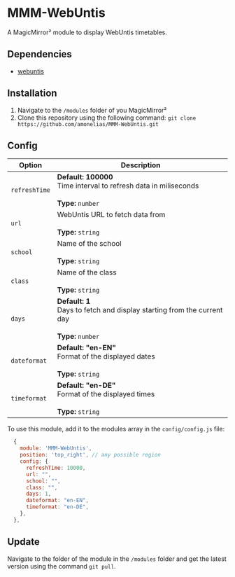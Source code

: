 # MMM-WebUntis
A MagicMirror² module to display WebUntis timetables. 

## Dependencies

- [webuntis](https://www.npmjs.com/package/webuntis)


## Installation
1. Navigate to the `/modules` folder of you MagicMirror²
2. Clone this repository using the following command: `git clone https://github.com/amonelias/MMM-WebUntis.git`

## Config
<table>
  <thead>
    <tr>
      <th>Option</th>
      <th>Description</th>
    </tr>
  </thead>
  <tbody>
    <tr>
      <td><code>refreshTime</code></td>
      <td><strong>Default: 100000</strong><br>Time interval to refresh data in miliseconds<br><br>
          <strong>Type:</strong> <code>number</code>
      </td>
    </tr>
    <tr>
      <td><code>url</code></td>
      <td>WebUntis URL to fetch data from<br><br><strong>Type:</strong> <code>string</code></td>
    </tr>
    <tr>
      <td><code>school</code></td>
      <td>Name of the school<br><br><strong>Type:</strong> <code>string</code></td>
    </tr>
    <tr>
      <td><code>class</code></td>
      <td>Name of the class<br><br><strong>Type:</strong> <code>string</code></td>
    </tr>
    <tr>
      <td><code>days</code></td>
      <td><strong>Default: 1</strong><br>Days to fetch and display starting from the current day<br><br>
          <strong>Type:</strong> <code>number</code>
      </td>
    </tr>
    <tr>
      <td><code>dateformat</code></td>
      <td><strong>Default: "en-EN"</strong><br>Format of the displayed dates<br><br><strong>Type:</strong> <code>string</code></td>
    </tr>
    <tr>
      <td><code>timeformat</code></td>
      <td><strong>Default: "en-DE"</strong><br>Format of the displayed times<br><br><strong>Type:</strong> <code>string</code></td>
    </tr>
  </tbody>
</table>

To use this module, add it to the modules array in the `config/config.js` file:
```javascript
  {
    module: 'MMM-WebUntis',
    position: 'top_right', // any possible region
    config: {
      refreshTime: 10000,
      url: "",
      school: "",
      class: "",
      days: 1,
      dateformat: "en-EN",
      timeformat: "en-DE",
    },
  },
```

## Update
Navigate to the folder of the module in the `/modules` folder and get the latest version using the command `git pull`.

